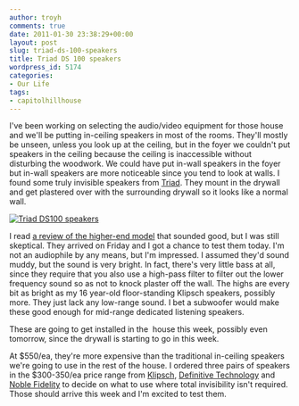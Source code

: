 ```yaml
---
author: troyh
comments: true
date: 2011-01-30 23:38:29+00:00
layout: post
slug: triad-ds-100-speakers
title: Triad DS 100 speakers
wordpress_id: 5174
categories:
- Our Life
tags:
- capitolhillhouse
---
```


I've been working on selecting the audio/video equipment for those house and we'll be putting in-ceiling speakers in most of the rooms. They'll mostly be unseen, unless you look up at the ceiling, but in the foyer we couldn't put speakers in the ceiling because the ceiling is inaccessible without disturbing the woodwork. We could have put in-wall speakers in the foyer but in-wall speakers are more noticeable since you tend to look at walls. I found some truly invisible speakers from [Triad](http://www.triadspeakers.com/designerseries/products/ds100.html). They mount in the drywall and get plastered over with the surrounding drywall so it looks like a normal wall.

[![Triad DS100 speakers](http://farm6.static.flickr.com/5292/5402157401_393aa6527e.jpg)](http://www.flickr.com/photos/troyh/5402157401/)

<!-- more -->

I read [a review of the higher-end model](http://www.hometheater.com/inwallspeakers/triad_ds500_in-wall_speaker_system/) that sounded good, but I was still skeptical. They arrived on Friday and I got a chance to test them today. I'm not an audiophile by any means, but I'm impressed. I assumed they'd sound muddy, but the sound is very bright. In fact, there's very little bass at all, since they require that you also use a high-pass filter to filter out the lower frequency sound so as not to knock plaster off the wall. The highs are every bit as bright as my 16 year-old floor-standing Klipsch speakers, possibly more. They just lack any low-range sound. I bet a subwoofer would make these good enough for mid-range dedicated listening speakers.

These are going to get installed in the  house this week, possibly even tomorrow, since the drywall is starting to go in this week.

At $550/ea, they're more expensive than the traditional in-ceiling speakers we're going to use in the rest of the house. I ordered three pairs of speakers in the $300-350/ea price range from [Klipsch](http://www.klipsch.com/), [Definitive Technology](http://www.definitivetech.com/) and [Noble Fidelity](http://www.noble-fidelity.com/) to decide on what to use where total invisibility isn't required. Those should arrive this week and I'm excited to test them.
